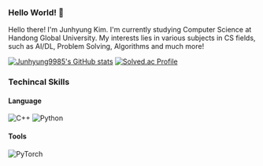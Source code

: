 ### Hello World! 👋

Hello there! I'm Junhyung Kim. I'm currently studying Computer Science at Handong Global University.
My interests lies in various subjects in CS fields, such as AI/DL, Problem Solving, Algorithms and much more!

<!--
**junhyung9985/junhyung9985** is a ✨ _special_ ✨ repository because its `README.md` (this file) appears on your GitHub profile.

Here are some ideas to get you started:

- 🔭 I’m currently working on ...
- 🌱 I’m currently learning ...
- 👯 I’m looking to collaborate on ...
- 🤔 I’m looking for help with ...
- 💬 Ask me about ...
- 📫 How to reach me: ...
- 😄 Pronouns: ...
- ⚡ Fun fact: ...
-->
[![Junhyung9985's GitHub stats](https://github-readme-stats.vercel.app/api?username=junhyung9985)](https://github.com/anuraghazra/github-readme-stats)
[![Solved.ac Profile](http://mazassumnida.wtf/api/v2/generate_badge?boj=junhyung9985)](https://solved.ac/junhyung9985/)

### Techincal Skills
#### Language
![C++](https://img.shields.io/badge/C++-00599C?style=for-the-badge&logo=cplusplus&logoColor=white)
![Python](https://img.shields.io/badge/Python-3776AB?style=for-the-badge&logo=Python&logoColor=white)

#### Tools
![PyTorch](https://img.shields.io/badge/PyTorch-EE4C2C?style=for-the-badge&logo=PyTorch&logoColor=white)


